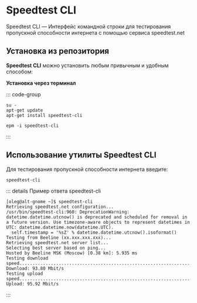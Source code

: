 # Speedtest CLI

Speedtest CLI — Интерфейс командной строки для тестирования пропускной способности интернета с помощью сервиса speedtest.net

## Установка из репозитория

**Speedtest CLI** можно установить любым привычным и удобным способом:

**Установка через терминал**

::: code-group

```shell[apt-get]
su -
apt-get update
apt-get install speedtest-cli
```
```shell[epm]
epm -i speedtest-cli
```
:::

## Использование утилиты Speedtest CLI

Для тестирования пропускной способности интернета введите:

```shell
speedtest-cli
```

::: details Пример ответа speedtest-cli
```shell
[oleg@alt-gnome ~]$ speedtest-cli
Retrieving speedtest.net configuration...
/usr/bin/speedtest-cli:960: DeprecationWarning: datetime.datetime.utcnow() is deprecated and scheduled for removal in a future version. Use timezone-aware objects to represent datetimes in UTC: datetime.datetime.now(datetime.UTC).
  self.timestamp = '%sZ' % datetime.datetime.utcnow().isoformat()
Testing from Beeline (xx.xxx.xxx.xxx)...
Retrieving speedtest.net server list...
Selecting best server based on ping...
Hosted by Beeline MSK (Moscow) [0.38 km]: 5.935 ms
Testing download speed................................................................................
Download: 93.80 Mbit/s
Testing upload speed......................................................................................................
Upload: 95.92 Mbit/s

```
:::